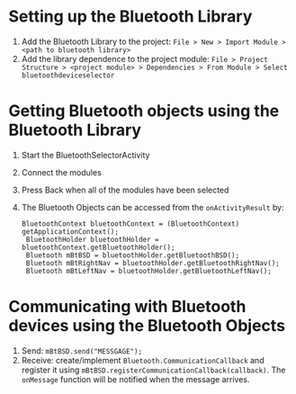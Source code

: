 # Setting up the Bluetooth Library
1. Add the Bluetooth Library to the project: `File > New > Import Module > <path to bluetooth library>`
2. Add the library dependence to the project module: `File > Project Structure > <project module> > Dependencies > From Module > Select bluetoothdeviceselector`

# Getting Bluetooth objects using the Bluetooth Library
1. Start the BluetoothSelectorActivity
2. Connect the modules
3. Press Back when all of the modules have been selected
4. The Bluetooth Objects can be accessed from the `onActivityResult` by:

    <pre><code>BluetoothContext bluetoothContext = (BluetoothContext) getApplicationContext(); 
    BluetoothHolder bluetoothHolder = bluetoothContext.getBluetoothHolder();
    Bluetooth mBtBSD = bluetoothHolder.getBluetoothBSD();
    Bluetooth mBtRightNav = bluetoothHolder.getBluetoothRightNav();
    Bluetooth mBtLeftNav = bluetoothHolder.getBluetoothLeftNav();</pre></code>

# Communicating with Bluetooth devices using the Bluetooth Objects
1. Send: `mBtBSD.send("MESSGAGE");`
2. Receive: create/implement `Bluetooth.CommunicationCallback` and register it using `mBtBSD.registerCommunicationCallback(callback)`. The `onMessage` function will be notified when the message arrives.
